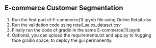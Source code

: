 ## E-commerce Customer Segmentation
1. Run the first part of E-commerce(1).ipynb file using Online Retail.xlsx
2. Run the validation code using retail_sales_dataset.csv
3. Finally run the code of gradio in the same E-commerce(1).ipynb
4. Optional, you can upload the requirements.txt and app.py to hugging face gradio space, to deploy the gui permanently.
   
